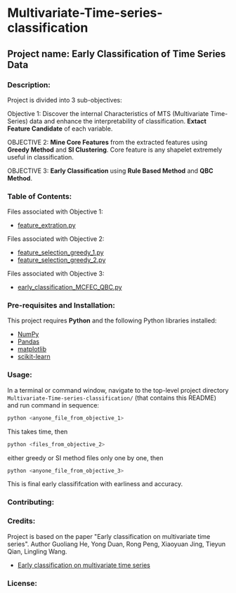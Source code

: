 # Multivariate-Time-series-classification

## Project name: Early Classification of Time Series Data

### Description: 

Project is divided into 3 sub-objectives:

Objective 1: Discover the internal Characteristics of MTS (Multivariate Time-Series) data and enhance the interpretability of classification. **Extact Feature Candidate** of each variable.

OBJECTIVE 2: **Mine Core Features** from the extracted features using **Greedy Method** and **SI Clustering**. Core feature is any shapelet extremely useful in classification.

OBJECTIVE 3: **Early Classification** using **Rule Based Method** and **QBC Method**.

### Table of Contents:

Files associated with Objective 1:

- [feature_extration.py](https://github.com/erYash15/Multivariate-Time-series-early-classification/blob/master/feature_extration.py)

Files associated with Objective 2:

- [feature_selection_greedy_1.py](https://github.com/erYash15/Multivariate-Time-series-early-classification/blob/master/feature_selection_greedy_1.py)
- [feature_selection_greedy_2.py](https://github.com/erYash15/Multivariate-Time-series-early-classification/blob/master/feature_selection_greedy_2.py)

Files associated with Objective 3:

- [early_classification_MCFEC_QBC.py](https://github.com/erYash15/Multivariate-Time-series-early-classification/blob/master/early_classification_MCFEC_QBC.py)

### Pre-requisites and Installation:
This project requires **Python** and the following Python libraries installed:

- [NumPy](http://www.numpy.org/)
- [Pandas](http://pandas.pydata.org/)
- [matplotlib](http://matplotlib.org/)
- [scikit-learn](http://scikit-learn.org/stable/)

### Usage:

In a terminal or command window, navigate to the top-level project directory `Multivariate-Time-series-classification/` (that contains this README) and run command in sequence:

```bash
python <anyone_file_from_objective_1>
```

This takes time, then
```bash
python <files_from_objective_2>
```

either greedy or SI method files only one by one, then
```bash
python <anyone_file_from_objective_3>
```

This is final early classififcation with earliness and accuracy. 



### Contributing:


### Credits:

Project is based on the paper "Early classification on multivariate time series". Author Guoliang He, Yong Duan, Rong Peng, Xiaoyuan Jing, Tieyun Qian, Lingling Wang.

- [Early classification on multivariate time series](https://dl.acm.org/citation.cfm?id=2841855)

### License:



